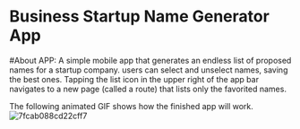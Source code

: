 # Business Startup Name Generator App

#About APP: 
A simple mobile app that generates an endless list of proposed names for a startup company. 
users can select and unselect names, saving the best ones. Tapping the list icon in the upper right of the app bar navigates to a new page (called a route) that lists only the favorited names.

The following animated GIF shows how the finished app will work.
![7fcab088cd22cff7](https://user-images.githubusercontent.com/79744131/151712346-5fafdc8f-1f0e-400a-8310-c9b37e666bf6.gif)
